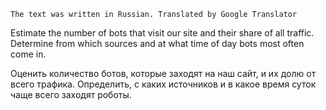     The text was written in Russian. Translated by Google Translator

Estimate the number of bots that visit our site and their share of all traffic.
Determine from which sources and at what time of day bots most often come in.

Оценить количество ботов, которые заходят на наш сайт, и их долю от всего трафика.
Определить, с каких источников и в какое время суток чаще всего заходят роботы. 

